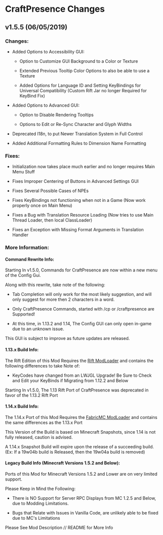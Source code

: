 # CraftPresence Changes

## v1.5.5 (06/05/2019)

### Changes:

* Added Options to Accessibility GUI:
  
  * Option to Customize GUI Background to a Color or Texture
  
  * Extended Previous Tooltip Color Options to also be able to use a Texture
  
  * Added Options for Language ID and Setting KeyBindings for Universal Compatibility (Custom Rift Jar no longer Required for KeyBind Fix)

* Added Options to Advanced GUI:

  * Option to Disable Rendering Tooltips

  * Options to Edit or Re-Sync Character and Glyph Widths
  
* Deprecated I18n, to put Newer Translation System in Full Control

* Added Additional Formatting Rules to Dimension Name Formatting

### Fixes:

* Initialization now takes place much earlier and no longer requires Main Menu Stuff

* Fixes Improper Centering of Buttons in Advanced Settings GUI

* Fixes Several Possible Cases of NPEs

* Fixes KeyBindings not functioning when not in a Game (Now work properly once on Main Menu)

* Fixes a Bug with Translation Resource Loading (Now tries to use Main Thread Loader, then local ClassLoader)

* Fixes an Exception with Missing Format Arguments in Translation Handler

### More Information:

#### Command Rewrite Info:

Starting In v1.5.0, Commands for CraftPresence are now within a new menu of the Config Gui.

Along with this rewrite, take note of the following:

* Tab Completion will only work for the most likely suggestion, and will only suggest for more then 2 characters in a word.

* Only CraftPresence Commands, started with /cp or /craftpresence are Supported!

* At this time, in 1.13.2 and 1.14, The Config GUI can only open in-game due to an unknown issue.

This GUI is subject to improve as future updates are released.

#### 1.13.x Build Info:

The Rift Edition of this Mod Requires the [Rift ModLoader](https://minecraft.curseforge.com/projects/rift) and contains the following differences to take Note of:

* KeyCodes have changed from an LWJGL Upgrade! Be Sure to Check and Edit your KeyBinds if Migrating from 1.12.2 and Below

Starting In v1.5.0, The 1.13 Rift Port of CraftPresence was deprecated in favor of the 1.13.2 Rift Port

#### 1.14.x Build Info:

The 1.14.x Port of this Mod Requires the [FabricMC ModLoader](https://minecraft.curseforge.com/projects/fabric) and contains the same differences as the 1.13.x Port

This Version of the Build is based on Minecraft Snapshots, since 1.14 is not fully released, caution is advised.

A 1.14.x Snapshot Build will expire upon the release of a succeeding build. (Ex: If a 19w04b build is Released, then the 19w04a build is removed)

#### Legacy Build Info (Minecraft Versions 1.5.2 and Below):

Ports of this Mod for Minecraft Versions 1.5.2 and Lower are on very limited support.

Please Keep in Mind the Following:

* There is NO Support for Server RPC Displays from MC 1.2.5 and Below, due to Modding Limitations.

* Bugs that Relate with Issues in Vanilla Code, are unlikely able to be fixed due to MC's Limitations

Please See Mod Description // README for More Info
